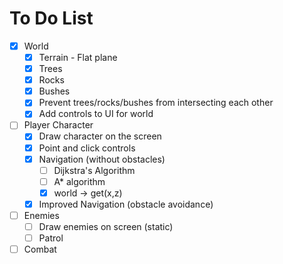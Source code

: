 # To Do List

- [x] World
  - [x] Terrain - Flat plane
  - [x] Trees
  - [x] Rocks
  - [x] Bushes
  - [x] Prevent trees/rocks/bushes from intersecting each other
  - [x] Add controls to UI for world
- [ ] Player Character
  - [x] Draw character on the screen
  - [x] Point and click controls
  - [x] Navigation (without obstacles)
    - [ ] Dijkstra's Algorithm
    - [ ] A\* algorithm
    - [x] world -> get(x,z)
  - [x] Improved Navigation (obstacle avoidance)
- [ ] Enemies
  - [ ] Draw enemies on screen (static)
  - [ ] Patrol
- [ ] Combat
